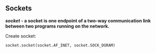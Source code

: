 ## Sockets

**_socket_ - a socket is one endpoint of a two-way communication link between two programs running on the network.**

Create socket:

```python
socket.socket(socket.AF_INET, socket.SOCK_DGRAM)
```

